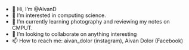 - 👋 Hi, I’m @AivanD
- 👀 I’m interested in computing science.
- 🌱 I’m currently learning photography and reviewing my notes on CMPUT.
- 💞️ I’m looking to collaborate on anything interesting
- 📫 How to reach me: aivan_dolor (instagram), Aivan Dolor (Facebook)

<!---
AivanD/AivanD is a ✨ special ✨ repository because its `README.md` (this file) appears on your GitHub profile.
You can click the Preview link to take a look at your changes.
--->
